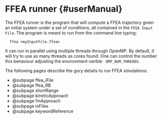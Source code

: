 FFEA runner {#userManual}
=========================

The FFEA runner is the program that will compute a FFEA trajectory given 
 an initial system under a set of conditions, all contained in the
 ` FFEA Input File `. The program is meant to run from the command line 
 typing:
 
      ffea <myInputFile.ffea>

It can run in parallel using multiple threads through OpenMP. By default, 
 it will try to use as many threads as cores found. One can control the 
 number this benaviour adjusting the environment varible ` OMP_NUM_THREADS`.


The following pages describe the gory details to run FFEA simulations:

- @subpage ffea_iFile
- @subpage ffea_RB
- @subpage shortRange
- @subpage kineticApproach
- @subpage fmApproach
- @subpage ioFiles
- @subpage keywordReference

